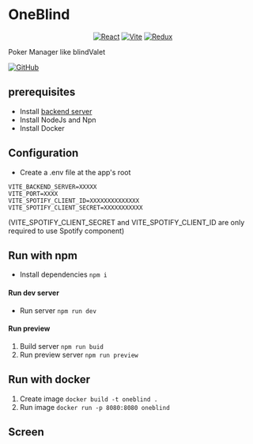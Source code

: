 # OneBlind

<div align="center">
 <a href='https://react.dev/' target="_blank"><img alt='React' src='https://img.shields.io/badge/React-^18.2.0-100000?style=flat&logo=React&logoColor=white&labelColor=4d4c4c&color=0c84bc'/></a>
 <a href='https://vitejs.dev/' target="_blank"><img alt='Vite' src='https://img.shields.io/badge/Vite-^4.4.5-100000?style=flat&logo=Vite&logoColor=white&labelColor=4d4c4c&color=0c84bc'/></a>
 <a href='https://redux.js.org/' target="_blank"><img alt='Redux' src='https://img.shields.io/badge/Redux-^1.9.5-100000?style=flat&logo=Redux&logoColor=white&labelColor=4d4c4c&color=0c84bc'/></a>
</div>


 <p>Poker Manager like blindValet</p>
 <a href='https://github.com/Pyramond/Oneblind-Backend' target="_blank"><img alt='GitHub' src='https://img.shields.io/badge/Backend_Server-100000?style=for-the-badge&logo=GitHub&logoColor=white&labelColor=black&color=black'/></a>

  
## prerequisites

- Install [backend server](https://github.com/Pyramond/Oneblind-Backend)
- Install NodeJs and Npn
- Install Docker


## Configuration

- Create a .env file at the app's root
```
VITE_BACKEND_SERVER=XXXXX
VITE_PORT=XXXX
VITE_SPOTIFY_CLIENT_ID=XXXXXXXXXXXXXX
VITE_SPOTIFY_CLIENT_SECRET=XXXXXXXXXXX
```
(VITE_SPOTIFY_CLIENT_SECRET and VITE_SPOTIFY_CLIENT_ID are only required to use Spotify component)


## Run with npm 

-  Install dependencies ```npm i```

#### Run dev server

- Run server ```npm run dev```

#### Run preview

1. Build server ```npm run buid```
2. Run preview server ```npm run preview```


## Run with docker

1. Create image ```docker build -t oneblind .```
2. Run image ```docker run -p 8080:8080 oneblind```


## Screen
